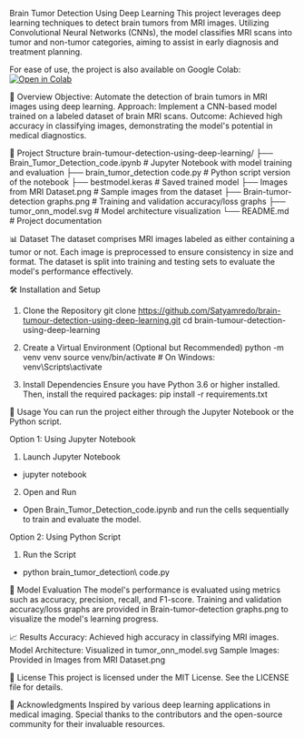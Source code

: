 Brain Tumor Detection Using Deep Learning
This project leverages deep learning techniques to detect brain tumors from MRI images. Utilizing Convolutional Neural Networks (CNNs), the model classifies MRI scans into tumor and non-tumor categories, aiming to assist in early diagnosis and treatment planning.


For ease of use, the project is also available on Google Colab:
[![Open in Colab](https://colab.research.google.com/assets/colab-badge.svg)](https://colab.research.google.com/drive/1KfLVsD7ABHS3dxWbxML8zzxlPcH4SHt-?usp=sharing)


🧠 Overview
Objective: Automate the detection of brain tumors in MRI images using deep learning.
Approach: Implement a CNN-based model trained on a labeled dataset of brain MRI scans.
Outcome: Achieved high accuracy in classifying images, demonstrating the model's potential in medical diagnostics.


📁 Project Structure
brain-tumour-detection-using-deep-learning/
├── Brain_Tumor_Detection_code.ipynb   # Jupyter Notebook with model training and evaluation
├── brain_tumor_detection code.py      # Python script version of the notebook
├── bestmodel.keras                    # Saved trained model
├── Images from MRI Dataset.png        # Sample images from the dataset
├── Brain-tumor-detection graphs.png   # Training and validation accuracy/loss graphs
├── tumor_onn_model.svg                # Model architecture visualization
└── README.md                          # Project documentation


📊 Dataset
The dataset comprises MRI images labeled as either containing a tumor or not. Each image is preprocessed to ensure consistency in size and format. The dataset is split into training and testing sets to evaluate the model's performance effectively.


🛠️ Installation and Setup

1. Clone the Repository
git clone https://github.com/Satyamredo/brain-tumour-detection-using-deep-learning.git
cd brain-tumour-detection-using-deep-learning

2. Create a Virtual Environment (Optional but Recommended)
python -m venv venv
source venv/bin/activate  # On Windows: venv\Scripts\activate

3. Install Dependencies
Ensure you have Python 3.6 or higher installed. Then, install the required packages:
pip install -r requirements.txt


🚀 Usage
You can run the project either through the Jupyter Notebook or the Python script.

Option 1: Using Jupyter Notebook
1. Launch Jupyter Notebook
- jupyter notebook
2. Open and Run
- Open Brain_Tumor_Detection_code.ipynb and run the cells sequentially to train and evaluate the model.

Option 2: Using Python Script
1. Run the Script
- python brain_tumor_detection\ code.py


🧪 Model Evaluation
The model's performance is evaluated using metrics such as accuracy, precision, recall, and F1-score. Training and validation accuracy/loss graphs are provided in Brain-tumor-detection graphs.png to visualize the model's learning progress.


📈 Results
Accuracy: Achieved high accuracy in classifying MRI images.
Model Architecture: Visualized in tumor_onn_model.svg
Sample Images: Provided in Images from MRI Dataset.png


📄 License
This project is licensed under the MIT License. See the LICENSE file for details.


🙏 Acknowledgments
Inspired by various deep learning applications in medical imaging.
Special thanks to the contributors and the open-source community for their invaluable resources.